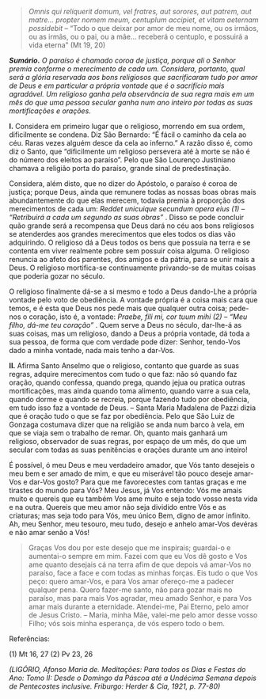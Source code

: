> *Omnis qui reliquerit domum, vel fratres, aut sorores, aut patrem, aut matre… propter nomem meum, centuplum accipiet, et vitam aeternam possidebit* – “Todo o que deixar por amor de meu nome, ou os irmãos, ou as irmãs, ou o pai, ou a mãe… receberá o centuplo, e possuirá a vida eterna” (Mt 19, 20)

***Sumário.** O paraíso é chamado coroa de justiça, porque ali o Senhor premia conforme o merecimento de cada um. Considera, portanto, qual será a glória reservada aos bons religiosos que sacrificaram tudo por amor de Deus e em particular a própria vontade que é o sacrifício mais agradável. Um religioso ganha pela observância de sua regra mais em um mês do que uma pessoa secular ganha num ano inteiro por todas as suas mortificações e orações.*

**I.** Considera em primeiro lugar que o religioso, morrendo em sua ordem, dificilmente se condena. Diz São Bernardo: “É fácil o caminho da cela ao céu. Raras vezes alguém desce da cela ao inferno.” A razão disso é, como diz o Santo, que “dificilmente um religioso persevera até à morte se não é do número dos eleitos ao paraíso”. Pelo que São Lourenço Justiniano chamava a religião porta do paraíso, grande sinal de predestinação.

Considera, além disto, que no dizer do Apóstolo, o paraíso é coroa de justiça; porque Deus, ainda que remunere todas as nossas boas obras mais abundantemente do que elas merecem, todavia premia à proporção dos merecimentos de cada um: *Reddet unicuique secundum opera eius (1) – “Retribuirá a cada um segundo as suas obras”* . Disso se pode concluir quão grande será a recompensa que Deus dará no céu aos bons religiosos se atenderdes aos grandes merecimentos que eles todos os dias vão adquirindo. O religioso dá a Deus todos os bens que possuia na terra e se contenta em viver realmente pobre sem possuir coisa alguma. O religioso renuncia ao afeto dos parentes, dos amigos e da pátria, para se unir mais a Deus. O religioso mortifica-se continuamente privando-se de muitas coisas que poderia gozar no século.

O religioso finalmente dá-se a si mesmo e todo a Deus dando-Lhe a própria vontade pelo voto de obediência. A vontade própria é a coisa mais cara que temos, e é esta que Deus nos pede mais que qualquer outra coisa; pede-nos o coração, isto é, a vontade: *Praebe, fili mi, cor tuum mihi (2) – “Meu filho, dá-me teu coração”* . Quem serve a Deus no século, dar-lhe-á as suas coisas, mas um religioso, dando a Deus a própria vontade, dá toda a sua pessoa, de forma que com verdade pode dizer: Senhor, tendo-Vos dado a minha vontade, nada mais tenho a dar-Vos.

**II.** Afirma Santo Anselmo que o religioso, contanto que guarde as suas regras, adquire merecimentos com tudo o que faz: não só quando faz oração, quando confessa, quando prega, quando jejua ou pratica outras mortificações, mas ainda quando toma alimento, quando varre a sua cela, quando dorme e quando se recreia, porque fazendo tudo por obediência, em tudo isso faz a vontade de Deus. – Santa Maria Madalena de Pazzi dizia que é oração tudo o que se faz por obediência. Pelo que São Luiz de Gonzaga costumava dizer que na religião se anda num barco à vela, em que se viaja sem o trabalho de remar. Oh, quanto mais ganhará um religioso, observador de suas regras, por espaço de um mês, do que um secular com todas as suas penitências e orações durante um ano inteiro!

É possível, ó meu Deus e meu verdadeiro amador, que Vós tanto desejeis o meu bem e ser amado de mim, e que eu miserável tão pouco deseje amar-Vos e dar-Vos gosto? Para que me favorecestes com tantas graças e me tirastes do mundo para Vós? Meu Jesus, já Vos entendo: Vós me amais muito e quereis que eu também Vos ame muito e seja todo vosso nesta vida e na outra. Quereis que meu amor não seja dividido entre Vós e as criaturas; mas seja todo para Vós, meu único Bem, digno de amor infinito. Ah, meu Senhor, meu tesouro, meu tudo, desejo e anhelo amar-Vos devéras e não amar senão a Vós!

> Graças Vos dou por este desejo que me inspirais; guardai-o e aumentai-o sempre em mim. Fazei com que eu Vos dê gosto e Vos ame quanto desejais cá na terra afim de que depois vá amar-Vos no paraíso, face a face e com todas as minhas forças. Eis tudo o que Vos peço: quero amar-Vos, e para Vos amar ofereço-me a padecer qualquer pena. Quero fazer-me santo, não para gozar mais no paraíso, mas para mais Vos agradar, meu amado Senhor, e para Vos amar mais durante a eternidade. Atendei-me, Pai Eterno, pelo amor de Jesus Cristo. – Maria, minha Mãe, valei-me pelo amor desse vosso Filho; vós sois minha esperança, de vós espero todo o bem.

Referências:

\(1\) Mt 16, 27 (2) Pv 23, 26

*(LIGÓRIO, Afonso Maria de. Meditações: Para todos os Dias e Festas do Ano: Tomo II: Desde o Domingo da Páscoa até a Undécima Semana depois de Pentecostes inclusive. Friburgo: Herder & Cia, 1921, p. 77-80)*

